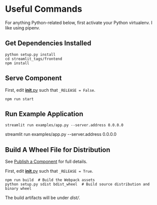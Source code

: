 Useful Commands
===============

For anything Python-related below, first activate your Python virtualenv. I like
using pipenv.

Get Dependencies Installed
--------------------------

```shell
python setup.py install
cd streamlit_tags/frontend
npm install
```

Serve Component
---------------

First, edit [__init__.py](streamlit_tags/__init__.py) such that
`_RELEASE = False`.

```shell
npm run start
```

Run Example Application
-----------------------

```shell
streamlit run examples/app.py --server.address 0.0.0.0
```

streamlit run examples/app.py --server.address 0.0.0.0

Build A Wheel File for Distribution
-----------------------------------

See [Publish a Component](https://docs.streamlit.io/library/components/publish)
for full details.

First, edit [__init__.py](streamlit_tags/__init__.py) such that
`_RELEASE = True`.

```shell
npm run build  # Build the Webpack assets
python setup.py sdist bdist_wheel  # Build source distribution and binary wheel
```

The build artifacts will be under *dist/*.
